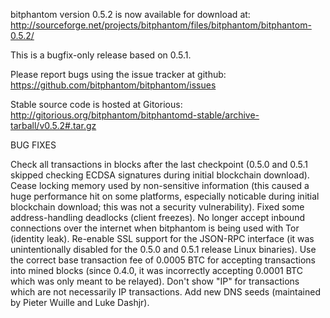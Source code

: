 bitphantom version 0.5.2 is now available for download at:
http://sourceforge.net/projects/bitphantom/files/bitphantom/bitphantom-0.5.2/

This is a bugfix-only release based on 0.5.1.

Please report bugs using the issue tracker at github:
https://github.com/bitphantom/bitphantom/issues

Stable source code is hosted at Gitorious:
http://gitorious.org/bitphantom/bitphantomd-stable/archive-tarball/v0.5.2#.tar.gz

BUG FIXES

Check all transactions in blocks after the last checkpoint (0.5.0 and 0.5.1 skipped checking ECDSA signatures during initial blockchain download).
Cease locking memory used by non-sensitive information (this caused a huge performance hit on some platforms, especially noticable during initial blockchain download; this was
not a security vulnerability).
Fixed some address-handling deadlocks (client freezes).
No longer accept inbound connections over the internet when bitphantom is being used with Tor (identity leak).
Re-enable SSL support for the JSON-RPC interface (it was unintentionally disabled for the 0.5.0 and 0.5.1 release Linux binaries).
Use the correct base transaction fee of 0.0005 BTC for accepting transactions into mined blocks (since 0.4.0, it was incorrectly accepting 0.0001 BTC which was only meant to be relayed).
Don't show "IP" for transactions which are not necessarily IP transactions.
Add new DNS seeds (maintained by Pieter Wuille and Luke Dashjr).
